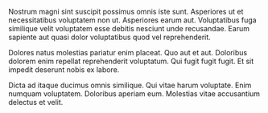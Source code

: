 Nostrum magni sint suscipit possimus omnis iste sunt. Asperiores ut et necessitatibus voluptatem non ut. Asperiores earum aut. Voluptatibus fuga similique velit voluptatem esse debitis nesciunt unde recusandae. Earum sapiente aut quasi dolor voluptatibus quod vel reprehenderit.
 Dolores natus molestias pariatur enim placeat. Quo aut et aut. Doloribus dolorem enim repellat reprehenderit voluptatum. Qui fugit fugit fugit. Et sit impedit deserunt nobis ex labore.
 Dicta ad itaque ducimus omnis similique. Qui vitae harum voluptate. Enim numquam voluptatem. Doloribus aperiam eum. Molestias vitae accusantium delectus et velit.